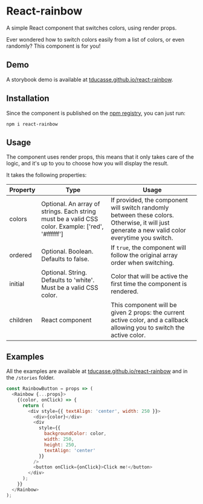# React-rainbow

A simple React component that switches colors, using render props.

Ever wondered how to switch colors easily from a list of colors, or even randomly? This component is for you!

## Demo

A storybook demo is available at [tducasse.github.io/react-rainbow](https://tducasse.github.io/react-rainbow/).

## Installation

Since the component is published on the [npm registry](https://www.npmjs.com/package/react-rainbow), you can just run:

```
npm i react-rainbow
```

## Usage

The component uses render props, this means that it only takes care of the logic, and it's up to you to choose how you will display the result.

It takes the following properties:

| Property | Type | Usage |
| ---- | ---- | ---- |
| colors | Optional. An array of strings. Each string must be a valid CSS color. Example: ['red', '#ffffff'] | If provided, the component will switch randomly between these colors. Otherwise, it will just generate a new valid color everytime you switch. |
| ordered | Optional. Boolean. Defaults to false. | If `true`, the component will follow the original array order when switching. |
| initial | Optional. String. Defaults to 'white'. Must be a valid CSS color. | Color that will be active the first time the component is rendered. |
| children | React component | This component will be given 2 props: the current active color, and a callback allowing you to switch the active color.

## Examples

All the examples are available at [tducasse.github.io/react-rainbow](https://tducasse.github.io/react-rainbow/) and in the `/stories` folder.

```javascript
const RainbowButton = props => (
  <Rainbow {...props}>
    {(color, onClick) => {
      return (
        <div style={{ textAlign: 'center', width: 250 }}>
          <div>{color}</div>
          <div
            style={{
              backgroundColor: color,
              width: 250,
              height: 250,
              textAlign: 'center'
            }}
          />
          <button onClick={onClick}>Click me!</button>
        </div>
      );
    }}
  </Rainbow>
);
```
